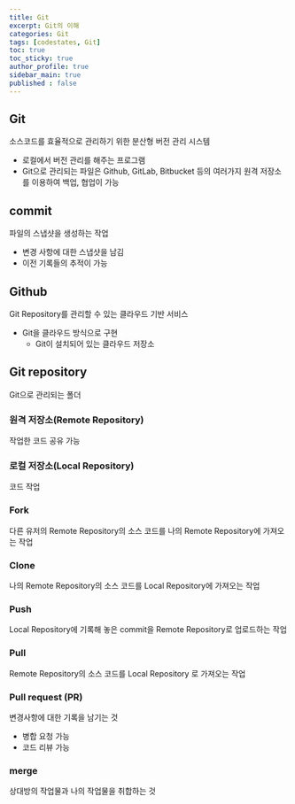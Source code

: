 ```yaml
---
title: Git
excerpt: Git의 이해
categories: Git
tags: [codestates, Git]
toc: true
toc_sticky: true
author_profile: true
sidebar_main: true
published : false
---
```


## Git
소스코드를 효율적으로 관리하기 위한 분산형 버전 관리 시스템
- 로컬에서 버전 관리를 해주는 프로그램
- Git으로 관리되는 파일은 Github, GitLab, Bitbucket 등의 여러가지 원격 저장소를 이용하여 백업, 협업이 가능

## commit
파일의 스냅샷을 생성하는 작업
- 변경 사항에 대한 스냅샷을 남김
- 이전 기록들의 추적이 가능

## Github
Git Repository를 관리할 수 있는 클라우드 기반 서비스
- Git을 클라우드 방식으로 구현
  - Git이 설치되어 있는 클라우드 저장소
## Git repository 
Git으로 관리되는 폴더

### 원격 저장소(Remote Repository)
작업한 코드 공유 가능

### 로컬 저장소(Local Repository)
코드 작업

### Fork   
다른 유저의 Remote Repository의 소스 코드를 나의  Remote Repository에 가져오는 작업

### Clone
나의 Remote Repository의 소스 코드를 Local Repository에 가져오는 작업 

### Push 
Local Repository에 기록해 놓은 commit을 Remote Repository로 업로드하는 작업

### Pull
Remote Repository의 소스 코드를 Local Repository 로 가져오는 작업

### Pull request (PR)
변경사항에 대한 기록을 남기는 것
- 병합 요청 가능
- 코드 리뷰 가능

### merge 
상대방의 작업물과 나의 작업물을 취합하는 것


